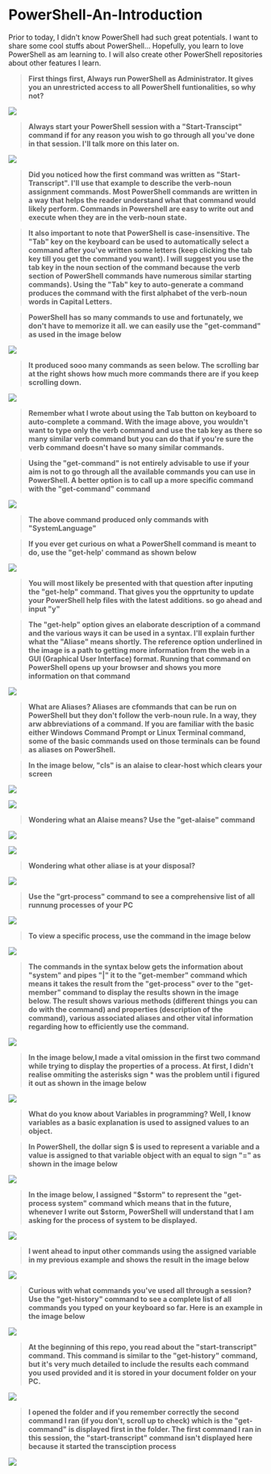 # PowerShell-An-Introduction

Prior to today, I didn't know PowerShell had such great potentials. I want to share some cool stuffs about PowerShell... Hopefully, you learn to love PowerShell as am learning to. I will also create other PowerShell repositories about other features I learn. 

> **First things first, Always run PowerShell as Administrator. It gives you an unrestricted access to all PowerShell funtionalities, so why not?**

![](https://github.com/xst0rmy/PowerShell-An-Introduction/blob/main/Images/Screenshot%202023-01-28%20at%2007.14.41.png)

> **Always start your PowerShell session with a "Start-Transcipt" command if for any reason you wish to go through all you've done in that session. I'll talk more on this later on.**

![](https://github.com/xst0rmy/PowerShell-An-Introduction/blob/main/Images/pshell%201.png)

> **Did you noticed how the first command was written as "Start-Transcript". I'll use that example to describe the verb-noun assignment commands. Most PowerShell commands are written in a way that helps the reader understand what that command would likely perform. Commands in Powershell are easy to write out and execute when they are in the verb-noun state.**

> **It also important to note that PowerShell is case-insensitive. The "Tab" key on the keyboard can be used to automatically select a command after you've written some letters (keep clicking the tab key till you get the command you want). I will suggest you use the tab key in the noun section of the command because the verb section of PowerShell commands have numerous similar starting commands). Using the "Tab" key to auto-generate a command produces the command with the first alphabet of the verb-noun words in Capital Letters.**

> **PowerShell has so many commands to use and fortunately, we don't have to memorize it all. we can easily use the "get-command" as used in the image below**

![](https://github.com/xst0rmy/PowerShell-An-Introduction/blob/main/Images/pshell%202.png)

> **It produced sooo many commands as seen below. The scrolling bar at the right shows how much more commands there are if you keep scrolling down.**  

![](https://github.com/xst0rmy/PowerShell-An-Introduction/blob/main/Images/pshell%203.png)

> **Remember what I wrote about using the Tab button on keyboard to auto-complete a command. With the image above, you wouldn't want to type only the verb command and use the tab key as there so many similar verb command but you can do that if you're sure the verb command doesn't have so many similar commands.**

> **Using the "get-command" is not entirely advisable to use if your aim is not to go through all the available commands you can use in PowerShell. A better option is to call up a more specific command with the "get-command" command**

![](https://github.com/xst0rmy/PowerShell-An-Introduction/blob/main/Images/pshell%204.png)

> **The above command produced only commands with "SystemLanguage"**

> **If you ever get curious on what a PowerShell command is meant to do, use the "get-help' command as shown below**

![](https://github.com/xst0rmy/PowerShell-An-Introduction/blob/main/Images/pshell%205.png)

> **You will most likely be presented with that question after inputing the "get-help" command. That gives you the opprtunity to update your PowerShell help files with the latest additions. so go ahead and input "y"**

> **The "get-help" option gives an elaborate description of a command and the various ways it can be used in a syntax. I'll explain further what the "Aliase" means shortly. The reference option underlined in the image is a path to getting more information from the web in a GUI (Graphical User Interface) format. Running that command on PowerShell opens up your browser and shows you more information on that command**  

![](https://github.com/xst0rmy/PowerShell-An-Introduction/blob/main/Images/pshell%206.png)

> **What are Aliases? Aliases are cfommands that can be run on PowerShell but they don't follow the verb-noun rule. In a way, they arw abbreviations of a command. If you are familiar with the basic either Windows Command Prompt or Linux Terminal command, some of the basic commands used on those terminals can be found as aliases on PowerShell.**

> **In the image below, "cls" is an alaise to clear-host which clears your screen**

![](https://github.com/xst0rmy/PowerShell-An-Introduction/blob/main/Images/pshell%207.png)

![](https://github.com/xst0rmy/PowerShell-An-Introduction/blob/main/Images/pshell%208.png)

> **Wondering what an Alaise means? Use the "get-alaise" command**

![](https://github.com/xst0rmy/PowerShell-An-Introduction/blob/main/Images/pshell%209.png)

![](https://github.com/xst0rmy/PowerShell-An-Introduction/blob/main/Images/pshell%2010.png)

> **Wondering what other aliase is at your disposal?**

![](https://github.com/xst0rmy/PowerShell-An-Introduction/blob/main/Images/pshell%2011.png)

> **Use the "grt-process" command to see a comprehensive list of all runnung processes of your PC**

![](https://github.com/xst0rmy/PowerShell-An-Introduction/blob/main/Images/pshell%2012.png)

> **To view a specific process, use the command in the image below**

![](https://github.com/xst0rmy/PowerShell-An-Introduction/blob/main/Images/pshell%2013.png)


> **The commands in the syntax below gets the information about "system" and pipes "|" it to the "get-member" command which means it takes the result from the "get-process" over to the "get-member" command to display the results shown in the image below. The result shows various methods (different things you can do with the command) and properties (description of the command), various associated aliases and other vital information regarding how to efficiently use the command.**

![](https://github.com/xst0rmy/PowerShell-An-Introduction/blob/main/Images/pshell%2014.png)

> **In the image below,I made a vital omission in the first two command while trying to display the properties of a process. At first, I didn't realise ommiting the asterisks sign * was the problem until i figured it out as shown in the image below**

![](https://github.com/xst0rmy/PowerShell-An-Introduction/blob/main/Images/pshell%2015.png)

> **What do you know about Variables in programming? Well, I know variables as a basic explanation is used to assigned values to an object.**

> **In PowerShell, the dollar sign $ is used to represent a variable and a value is assigned to that variable object with an equal to sign "=" as shown in the image below**

![](https://github.com/xst0rmy/PowerShell-An-Introduction/blob/main/Images/pshell%2016.png)

> **In the image below, I assigned "$storm" to represent the  "get-process system" command which means that in the future, whenever I write out $storm, PowerShell will understand that I am asking for the process of system to be displayed.**

![](https://github.com/xst0rmy/PowerShell-An-Introduction/blob/main/Images/pshell%2017.png)

> **I went ahead to input other commands using the assigned variable in my previous example and shows the result in the image below**

![](https://github.com/xst0rmy/PowerShell-An-Introduction/blob/main/Images/pshell%2018.png)

> **Curious with what commands you've used all through a session? Use the "get-history" command to see a complete list of all commands you typed on your keyboard so far. Here is an example in the image below**

![](https://github.com/xst0rmy/PowerShell-An-Introduction/blob/main/Images/pshell%2019.png)

> **At the beginning of this repo, you read about the "start-transcript" command. This command is similar to the "get-history" command, but it's very much detailed to include the results each command you used provided and it is stored in your document folder on your PC.**

![](https://github.com/xst0rmy/PowerShell-An-Introduction/blob/main/Images/pshell%2021.png)

> **I opened the folder and  if you remember correctly the second command I ran (if you don't, scroll up to check) which is the "get-command" is displayed first in the folder. The first command I ran in this session, the "start-transcript" command isn't displayed here because it started the transciption process**

![](https://github.com/xst0rmy/PowerShell-An-Introduction/blob/main/Images/pshell%2022.png)


















